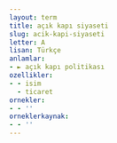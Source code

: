 ```yaml
---
layout: term
title: açık kapı siyaseti
slug: acik-kapi-siyaseti
letter: A
lisan: Türkçe
anlamlar:
- ► açık kapı politikası
ozellikler:
- - isim
  - ticaret
ornekler:
- - ''
orneklerkaynak:
- - ''
---
```

